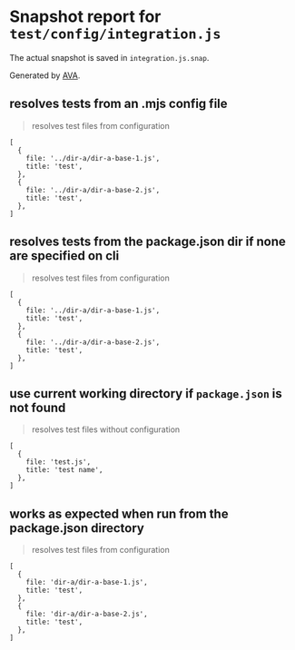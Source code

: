 # Snapshot report for `test/config/integration.js`

The actual snapshot is saved in `integration.js.snap`.

Generated by [AVA](https://avajs.dev).

## resolves tests from an .mjs config file

> resolves test files from configuration

    [
      {
        file: '../dir-a/dir-a-base-1.js',
        title: 'test',
      },
      {
        file: '../dir-a/dir-a-base-2.js',
        title: 'test',
      },
    ]

## resolves tests from the package.json dir if none are specified on cli

> resolves test files from configuration

    [
      {
        file: '../dir-a/dir-a-base-1.js',
        title: 'test',
      },
      {
        file: '../dir-a/dir-a-base-2.js',
        title: 'test',
      },
    ]

## use current working directory if `package.json` is not found

> resolves test files without configuration

    [
      {
        file: 'test.js',
        title: 'test name',
      },
    ]

## works as expected when run from the package.json directory

> resolves test files from configuration

    [
      {
        file: 'dir-a/dir-a-base-1.js',
        title: 'test',
      },
      {
        file: 'dir-a/dir-a-base-2.js',
        title: 'test',
      },
    ]
